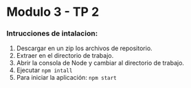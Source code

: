 # Modulo 3 - TP 2

### Intrucciones de intalacion:
1. Descargar en un zip los archivos de repositorio.
2. Extraer en el directorio de trabajo.
3. Abrir la consola de Node y cambiar al directorio de trabajo.
4. Ejecutar `npm intall`
5. Para iniciar la aplicación: `npm start`

